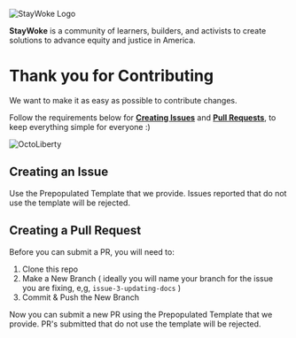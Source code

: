 ![StayWoke Logo](https://staywoke-github.s3.us-east-1.amazonaws.com/common/logo.png "StayWoke Logo")

__StayWoke__ is a community of learners, builders, and activists to create solutions to advance equity and justice in America.

Thank you for Contributing
===

We want to make it as easy as possible to contribute changes.

Follow the requirements below for __[Creating Issues](https://github.com/staywoke/api/issues/new)__ and __[Pull Requests](https://github.com/staywoke/api/pull/new)__, to keep everything simple for everyone :)

![OctoLiberty](https://octodex.github.com/images/octoliberty.png "OctoLiberty")


Creating an Issue
---

Use the Prepopulated Template that we provide.  Issues reported that do not use the template will be rejected.


Creating a Pull Request
---

Before you can submit a PR, you will need to:

1. Clone this repo
2. Make a New Branch ( ideally you will name your branch for the issue you are fixing, e,g, `issue-3-updating-docs` )
3. Commit & Push the New Branch

Now you can submit a new PR using the Prepopulated Template that we provide.  PR's submitted that do not use the template will be rejected.
